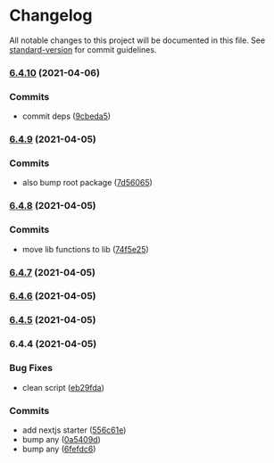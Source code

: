 # Changelog

All notable changes to this project will be documented in this file. See [standard-version](https://github.com/conventional-changelog/standard-version) for commit guidelines.

### [6.4.10](https://github.com/wheelroom/wheelroom/compare/@wheelroom/nextjs-starter@6.4.9...@wheelroom/nextjs-starter@6.4.10) (2021-04-06)


### Commits

* commit deps ([9cbeda5](https://github.com/wheelroom/wheelroom/commit/9cbeda582a3fed63e1ab50f00f9133ff5b7e1661))

### [6.4.9](https://github.com/wheelroom/wheelroom/compare/@wheelroom/nextjs-starter@6.4.8...@wheelroom/nextjs-starter@6.4.9) (2021-04-05)


### Commits

* also bump root package ([7d56065](https://github.com/wheelroom/wheelroom/commit/7d5606509673345090f494ca7b4a03775fedee0a))

### [6.4.8](https://github.com/wheelroom/wheelroom/compare/@wheelroom/nextjs-starter@6.4.7...@wheelroom/nextjs-starter@6.4.8) (2021-04-05)


### Commits

* move lib functions to lib ([74f5e25](https://github.com/wheelroom/wheelroom/commit/74f5e25322985b6840a77c95211e1afca183d565))

### [6.4.7](https://github.com/wheelroom/wheelroom/compare/@wheelroom/nextjs-starter@6.4.6...@wheelroom/nextjs-starter@6.4.7) (2021-04-05)

### [6.4.6](https://github.com/wheelroom/wheelroom/compare/@wheelroom/nextjs-starter@6.4.5...@wheelroom/nextjs-starter@6.4.6) (2021-04-05)

### [6.4.5](https://github.com/wheelroom/wheelroom/compare/@wheelroom/nextjs-starter@6.4.4...@wheelroom/nextjs-starter@6.4.5) (2021-04-05)

### 6.4.4 (2021-04-05)


### Bug Fixes

* clean script ([eb29fda](https://github.com/wheelroom/wheelroom/commit/eb29fda09764213ce9884d6e9948482ab895b421))


### Commits

* add nextjs starter ([556c61e](https://github.com/wheelroom/wheelroom/commit/556c61eec42332e8d83f3da776104af17183c7a6))
* bump any ([0a5409d](https://github.com/wheelroom/wheelroom/commit/0a5409df71f8278ee9b4e0623f76ce717eb071e5))
* bump any ([6fefdc6](https://github.com/wheelroom/wheelroom/commit/6fefdc6d8c8902ff43de3273ad3c30db808493cf))
